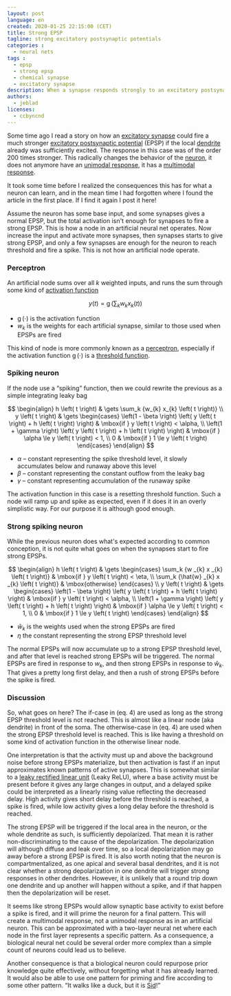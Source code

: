 ```yaml
---
layout: post
language: en
created: 2020-01-25 22:15:00 (CET)
title: Strong EPSP
tagline: strong excitatory postsynaptic potentials
categories :
  - neural nets
tags :
  - epsp
  - strong epsp
  - chemical synapse
  - excitatory synapse
description: When a synapse responds strongly to an excitatory postsynaptic potential (EPSP) it fundamentally changes properties.
authors:
  - jeblad
licenses:
  - ccbyncnd
---
```


Some time ago I read a story on how an [excitatory synapse](https://en.wikipedia.org/wiki/Excitatory_synapse) could fire a much stronger [excitatory postsynaptic potential](https://en.wikipedia.org/wiki/Excitatory_postsynaptic_potential) (EPSP) if the local [dendrite](https://en.wikipedia.org/wiki/Dendrite) already was sufficiently excited. The response in this case was of the order 200 times stronger. This radically changes the behavior of the [neuron](https://en.wikipedia.org/wiki/Neuron), it does not anymore have an [unimodal response](https://en.wikipedia.org/wiki/Unimodality), it has a [multimodal response](https://en.wikipedia.org/wiki/Multimodal_distribution).

<!--more-->

It took some time before I realized the consequences this has for what a neuron can learn, and in the mean time I had forgotten where I found the article in the first place. If I find it again I post it here!

Assume the neuron has some base input, and some synapses gives a normal EPSP, but the total activation isn't enough for synapses to fire a strong EPSP. This is how a node in an artificial neural net operates. Now increase the input and activate more synapses, then synapses starts to give strong EPSP, and only a few synapses are enough for the neuron to reach threshold and fire a spike. This is not how an artificial node operate.

### Perceptron

An artificial node sums over all $k$ weighted inputs, and runs the sum through some kind of [activation function](https://en.wikipedia.org/wiki/Activation_function)

$$
\begin{equation}
y\left(t\right) = \operatorname{g}\left(\sum_k {w_{k} x_{k} \left(t\right)}\right)
\end{equation}
$$

- $\operatorname{g} \left( \cdot \right)$ is the activation function
- $w_{k}$ is the weights for each artificial synapse, similar to those used when EPSPs are fired

This kind of node is more commonly known as a [perceptron](https://en.wikipedia.org/wiki/Perceptron), especially if the activation function $\operatorname{g} \left( \cdot \right)$ is a [threshold function](https://en.wikipedia.org/wiki/Linear_classifier#Definition).

### Spiking neuron

If the node use a “spiking” function, then we could rewrite the previous as a simple integrating leaky bag

$$
\begin{align}
h \left( t \right) & \gets \sum_k {w_{k} x_{k} \left( t \right)} \\
y \left( t \right) & \gets
\begin{cases}
\left(1 - \beta \right) \left( y \left( t \right) + h \left( t \right) \right) & \mbox{if } y \left( t \right) < \alpha, \\
\left(1 + \gamma \right) \left( y \left( t \right) + h \left( t \right) \right) & \mbox{if } \alpha \le y \left( t \right) < 1, \\
0 & \mbox{if } 1 \le y \left( t \right)
\end{cases}
\end{align}
$$

- $\alpha$ – constant representing the spike threshold level, it slowly accumulates below and runaway above this level
- $\beta$ – constant representing the constant outflow from the leaky bag
- $\gamma$ – constant representing accumulation of the runaway spike

The activation function in this case is a resetting threshold function. Such a node will ramp up and spike as expected, even if it does it in an overly simplistic way. For our purpose it is although good enough.

### Strong spiking neuron

While the previous neuron does what's expected according to common conception, it is not quite what goes on when the synapses start to fire strong EPSPs.

$$
\begin{align}
h \left( t \right) & \gets
\begin{cases}
\sum_k {w _{k} x _{k} \left( t \right)} & \mbox{if } y \left( t \right) < \eta, \\
\sum_k {\hat{w} _{k} x _{k} \left( t \right)} & \mbox{otherwise}
\end{cases} \\
y \left( t \right) & \gets
\begin{cases}
\left(1 - \beta \right) \left( y \left( t \right) + h \left( t \right) \right) & \mbox{if } y \left( t \right) < \alpha, \\
\left(1 + \gamma \right) \left( y \left( t \right) + h \left( t \right) \right) & \mbox{if } \alpha \le y \left( t \right) < 1, \\
0 & \mbox{if } 1 \le y \left( t \right)
\end{cases}
\end{align}
$$

- $\hat{w}_{k}$ is the weights used when the strong EPSPs are fired
- $\eta$ the constant representing the strong EPSP threshold level

The normal EPSPs will now accumulate up to a strong EPSP threshold level, and after that level is reached strong EPSPs will be triggered. The normal EPSPs are fired in response to $w_{k}$, and then strong EPSPs in response to $\hat{w}_{k}$. That gives a pretty long first delay, and then a rush of strong EPSPs before the spike is fired.

### Discussion

So, what goes on here? The if-case in (eq. 4) are used as long as the strong EPSP threshold level is not reached. This is almost like a linear node (aka dendrite) in front of the soma. The otherwise-case in (eq. 4) are used when the strong EPSP threshold level is reached. This is like having a threshold on some kind of activation function in the otherwise linear node.

One interpretation is that the activity must up and above the background noise before strong EPSPs materialize, but then activation is fast if an input approximates known patterns of active synapses. This is somewhat similar to a [leaky rectified linear unit](https://en.wikipedia.org/wiki/Rectifier_(neural_networks)#Leaky_ReLUs) (Leaky ReLU), where a base activity must be present before it gives any large changes in output, and a delayed spike could be interpreted as a linearly rising value reflecting the decreased delay. High activity gives short delay before the threshold is reached, a spike is fired, while low activity gives a long delay before the threshold is reached.

The strong EPSP will be triggered if the local area in the neuron, or the whole dendrite as such, is sufficiently depolarized. That mean it is rather non-discriminating to the cause of the depolarization. The depolarization will although diffuse and leak over time, so a local depolarization may go away before a strong EPSP is fired. It is also worth noting that the neuron is compartmentalized, as one apical and several basal dendrites, and it is not clear whether a strong depolarization in one dendrite will trigger strong responses in other dendrites. However, it is unlikely that a round trip down one dendrite and up another will happen without a spike, and if that happen then the depolarization will be reset.

It seems like strong EPSPs would allow synaptic base activity to exist before a spike is fired, and it will prime the neuron for a final pattern. This will create a multimodal response, not a unimodal response as in an artificial neuron. This can be approximated with a two-layer neural net where each node in the first layer represents a specific pattern. As a consequence, a biological neural net could be several order more complex than a simple count of neurons could lead us to believe.

Another consequence is that a biological neuron could repurpose prior knowledge quite effectively, without forgetting what it has already learned. It would also be able to use one pattern for priming and fire according to some other pattern. “It walks like a duck, but it is [Sid](https://www.youtube.com/watch?v=uMuJxd2Gpxo)!”
